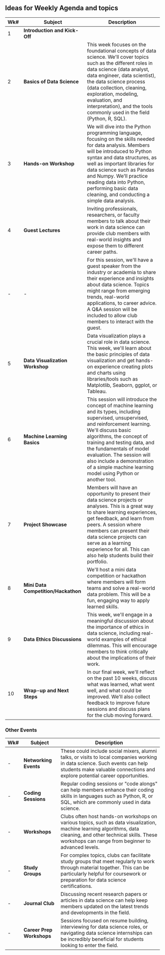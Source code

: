 ## Ideas for Weekly Agenda and topics

| Wk# | Subject                             | Description                                                                                                                                                                                                                                                                                                                                                                   |
| --- | ----------------------------------- | ----------------------------------------------------------------------------------------------------------------------------------------------------------------------------------------------------------------------------------------------------------------------------------------------------------------------------------------------------------------------------- |
| 1   | **Introduction and Kick-Off**       |                                                                                                                                                                                                                                                                                                                                                                               |
| 2   | **Basics of Data Science**          | This week focuses on the foundational concepts of data science. We'll cover topics such as the different roles in data science (data analyst, data engineer, data scientist), the data science process (data collection, cleaning, exploration, modeling, evaluation, and interpretation), and the tools commonly used in the field (Python, R, SQL).                         |
| 3   | **Hands-on Workshop**               | We will dive into the Python programming language, focusing on the skills needed for data analysis. Members will be introduced to Python syntax and data structures, as well as important libraries for data science such as Pandas and Numpy. We'll practice reading data into Python, performing basic data cleaning, and conducting a simple data analysis.                |
| 4   | **Guest Lectures**                  | Inviting professionals, researchers, or faculty members to talk about their work in data science can provide club members with real-world insights and expose them to different career paths.                                                                                                                                                                                 |
| -   | -                                   | For this session, we'll have a guest speaker from the industry or academia to share their experience and insights about data science. Topics might range from emerging trends, real-world applications, to career advice. A Q&A session will be included to allow club members to interact with the guest.                                                                    |
| 5   | **Data Visualization Workshop**     | Data visualization plays a crucial role in data science. This week, we'll learn about the basic principles of data visualization and get hands-on experience creating plots and charts using libraries/tools such as Matplotlib, Seaborn, ggplot, or Tableau.                                                                                                                 |
| 6   | **Machine Learning Basics**         | This session will introduce the concept of machine learning and its types, including supervised, unsupervised, and reinforcement learning. We'll discuss basic algorithms, the concept of training and testing data, and the fundamentals of model evaluation. The session will also include a demonstration of a simple machine learning model using Python or another tool. |
| 7   | **Project Showcase**                | Members will have an opportunity to present their data science projects or analyses. This is a great way to share learning experiences, get feedback, and learn from peers. A session where members can present their data science projects can serve as a learning experience for all. This can also help students build their portfolio.                                    |
| 8   | **Mini Data Competition/Hackathon** | We'll host a mini data competition or hackathon where members will form teams and solve a real-world data problem. This will be a fun, engaging way to apply learned skills.                                                                                                                                                                                                  |
| 9   | **Data Ethics Discussions**         | This week, we'll engage in a meaningful discussion about the importance of ethics in data science, including real-world examples of ethical dilemmas. This will encourage members to think critically about the implications of their work.                                                                                                                                   |
| 10  | **Wrap-up and Next Steps**          | In our final week, we'll reflect on the past 10 weeks, discuss what was learned, what went well, and what could be improved. We'll also collect feedback to improve future sessions and discuss plans for the club moving forward.                                                                                                                                            |

### Other Events

| Wk# | Subject                   | Description                                                                                                                                                                                                            |
| --- | ------------------------- | ---------------------------------------------------------------------------------------------------------------------------------------------------------------------------------------------------------------------- |
| -   | **Networking Events**     | These could include social mixers, alumni talks, or visits to local companies working in data science. Such events can help students make valuable connections and explore potential career opportunities.             |
| -   | **Coding Sessions**       | Regular coding sessions or "code alongs" can help members enhance their coding skills in languages such as Python, R, or SQL, which are commonly used in data science.                                                 |
| -   | **Workshops**             | Clubs often host hands-on workshops on various topics, such as data visualization, machine learning algorithms, data cleaning, and other technical skills. These workshops can range from beginner to advanced levels. |
| -   | **Study Groups**          | For complex topics, clubs can facilitate study groups that meet regularly to work through material together. This can be particularly helpful for coursework or preparation for data science certifications.           |
| -   | **Journal Club**          | Discussing recent research papers or articles in data science can help keep members updated on the latest trends and developments in the field.                                                                        |
| -   | **Career Prep Workshops** | Sessions focused on resume building, interviewing for data science roles, or navigating data science internships can be incredibly beneficial for students looking to enter the field.                                 |
